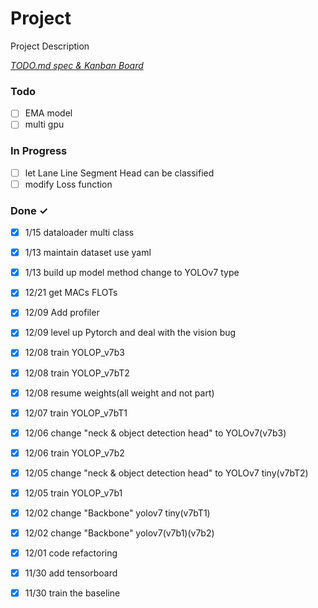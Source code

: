 # Project

Project Description

<em>[TODO.md spec & Kanban Board](https://bit.ly/3fCwKfM)</em>

### Todo

- [ ] EMA model  
- [ ] multi gpu  

### In Progress

- [ ] let Lane Line  Segment Head can be classified  
- [ ] modify Loss function  

### Done ✓

- [x] 1/15 dataloader multi class  
- [x] 1/13 maintain dataset use yaml  
- [x] 1/13 build up model method change to YOLOv7 type  
- [x] 12/21 get MACs FLOTs  
- [x] 12/09 Add profiler  
- [x] 12/09 level up Pytorch and deal with the vision bug  
- [x] 12/08 train YOLOP_v7b3  
- [x] 12/08 train YOLOP_v7bT2  
- [x] 12/08 resume weights(all weight and not part)  
- [x] 12/07 train YOLOP_v7bT1  
- [x] 12/06  change "neck & object detection head" to YOLOv7(v7b3)  
- [x] 12/06 train YOLOP_v7b2  
- [x] 12/05 change "neck & object detection head" to YOLOv7 tiny(v7bT2)  
- [x] 12/05 train YOLOP_v7b1  
- [x] 12/02 change "Backbone" yolov7 tiny(v7bT1)  
- [x] 12/02 change "Backbone" yolov7(v7b1)(v7b2)  
- [x] 12/01 code refactoring  
- [x] 11/30 add tensorboard  
- [x] 11/30 train the baseline  

